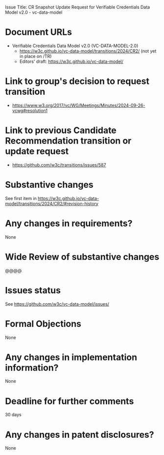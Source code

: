 Issue Title: CR Snapshot Update Request for Verifiable Credentials Data Model v2.0 - vc-data-model

# Document URLs

- Verifiable Credentials Data Model v2.0 (VC-DATA-MODEL-2.0)
  - https://w3c.github.io/vc-data-model/transitions/2024/CR2/ (not yet in place on /TR)
  - Editors' draft: https://w3c.github.io/vc-data-model/

# Link to group's decision to request transition

- https://www.w3.org/2017/vc/WG/Meetings/Minutes/2024-09-26-vcwg#resolution1

# Link to previous Candidate Recommendation transition or update request

- https://github.com/w3c/transitions/issues/587

# Substantive changes

See first item in https://w3c.github.io/vc-data-model/transitions/2024/CR2/#revision-history

# Any changes in requirements?

None

# Wide Review of substantive changes

@@@@

# Issues status

See https://github.com/w3c/vc-data-model/issues/

# Formal Objections

None

# Any changes in implementation information?

None

# Deadline for further comments

30 days


# Any changes in patent disclosures?

None

